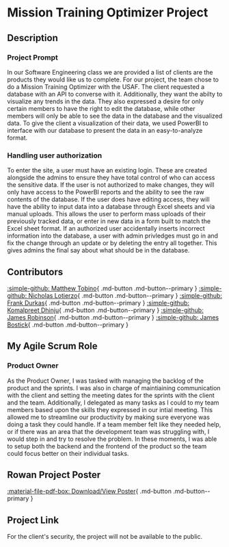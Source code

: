 # Mission Training Optimizer Project

## Description
### Project Prompt
In our Software Engineering class we are provided a list of clients are the products they would like us to complete. For our project, the team chose to do a Mission Training Optimizer with the USAF. The client requested a database with an API to converse with it. Additionally, they want the abilty to visualize any trends in the data. They also expressed a desire for only certain members to have the right to edit the database, while other members will only be able to see the data in the database and the visualized data. To give the client a visualization of their data, we used PowerBI to interface with our database to present the data in an easy-to-analyze format. 
### Handling user authorization
To enter the site, a user must have an existing login. These are created alongside the admins to ensure they have total control of who can access the sensitive data. If the user is not authorized to make changes, they will only have access to the PowerBI reports and the ability to see the raw contents of the database. If the user does have editing access, they will have the ability to input data into a database through Excel sheets and via manual uploads. This allows the user to perform mass uploads of their previously tracked data, or enter in new data in a form built to match the Excel sheet format. If an authorized user accidentally inserts incorrect information into the database, a user with admin privledges must go in and fix the change through an update or by deleting the entry all together. This gives admins the final say about what should be in the database. 
## Contributors
[:simple-github: Matthew Tobino](https://github.com/mtobino){ .md-button .md-button--primary }
[:simple-github: Nicholas Lotierzo](https://github.com/lotier95){ .md-button .md-button--primary }
[:simple-github: Frank Durkas](https://github.com/FrankD12){ .md-button .md-button--primary }
[:simple-github: Komalpreet Dhinju](https://github.com/kdhinju29){ .md-button .md-button--primary }
[:simple-github: James Robinson](https://github.com/jrobinson57){ .md-button .md-button--primary }
[:simple-github: James Bostick](#){ .md-button .md-button--primary }

## My Agile Scrum Role
### Product Owner
As the Product Owner, I was tasked with managing the backlog of the product and the sprints. I was also in charge of maintiaining communication with the client and setting the meeting dates for the sprints with the client and the team. Additionally, I delegated as many tasks as I could to my team members based upon the skills they expressed in our intial meeting. This allowed me to streamline our productivity by making sure everyone was doing a task they could handle. If a team member felt like they needed help, or if there was an area that the development team was struggling with, I would step in and try to resolve the problem. In these moments, I was able to setup both the backend and the frontend of the product so the team could focus better on their individual tasks.
## Rowan Project Poster
[:material-file-pdf-box: Download/View Poster](../../content/pdfs/Software_Engineering_Poster.pdf){ .md-button .md-button--primary }
## Project Link
For the client's security, the project will not be available to the public.
